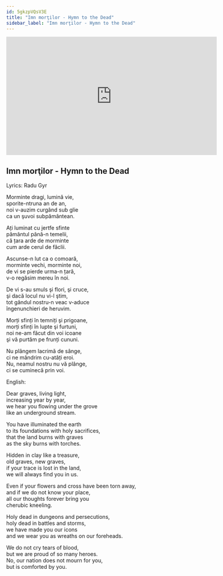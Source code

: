 ```yaml
---
id: 5gkzpVQsV3E
title: "Imn morţilor - Hymn to the Dead"
sidebar_label: "Imn morţilor - Hymn to the Dead"
---
```


<div class="video-float-container">
  <iframe
    width="560"
    height="315"
    src="https://www.youtube.com/embed/5gkzpVQsV3E"
    title="YouTube video player"
    frameborder="0"
    allow="accelerometer; autoplay; clipboard-write; encrypted-media; gyroscope; picture-in-picture; web-share"
    referrerpolicy="strict-origin-when-cross-origin"
    allowfullscreen
  ></iframe>
</div>

## Imn morţilor - Hymn to the Dead

Lyrics: Radu Gyr

Morminte dragi, lumină vie,  
sporite-ntruna an de an,  
noi v-auzim curgând sub glie  
ca un şuvoi subpământean.

Ați luminat cu jertfe sfinte  
pământul până-n temelii,  
că țara arde de morminte  
cum arde cerul de făclii.

Ascunse-n lut ca o comoară,  
morminte vechi, morminte noi,  
de vi se pierde urma-n țară,  
v-o regăsim mereu în noi.

De vi s-au smuls şi flori, şi cruce,  
şi dacă locul nu vi-l ştim,  
tot gândul nostru-n veac v-aduce  
îngenunchieri de heruvim.

Morți sfinți în temniți şi prigoane,  
morți sfinți în lupte şi furtuni,  
noi ne-am făcut din voi icoane  
şi vă purtăm pe frunți cununi.

Nu plângem lacrimă de sânge,  
ci ne mândrim cu-atâți eroi.  
Nu, neamul nostru nu vă plânge,  
ci se cuminecă prin voi.

English:

Dear graves, living light,  
increasing year by year,  
we hear you flowing under the grove  
like an underground stream.

You have illuminated the earth   
to its foundations with holy sacrifices,  
that the land burns with graves  
as the sky burns with torches.

Hidden in clay like a treasure,  
old graves, new graves,  
if your trace is lost in the land,  
we will always find you in us.

Even if your flowers and cross have been torn away,  
and if we do not know your place,  
all our thoughts forever bring you  
cherubic kneeling.

Holy dead in dungeons and persecutions,  
holy dead in battles and storms,  
we have made you our icons  
and we wear you as wreaths on our foreheads.

We do not cry tears of blood,  
but we are proud of so many heroes.  
No, our nation does not mourn for you,  
but is comforted by you.
